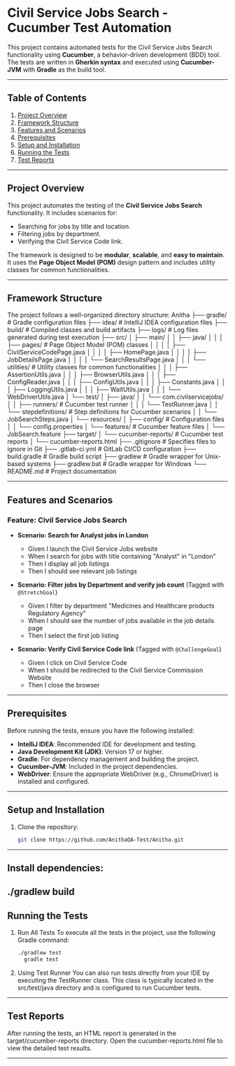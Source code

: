 # Civil Service Jobs Search - Cucumber Test Automation

This project contains automated tests for the Civil Service Jobs Search functionality using **Cucumber**, a behavior-driven development (BDD) tool. The tests are written in **Gherkin syntax** and executed using **Cucumber-JVM** with **Gradle** as the build tool.

---

## Table of Contents

1. [Project Overview](#project-overview)
2. [Framework Structure](#framework-structure)
3. [Features and Scenarios](#features-and-scenarios)
4. [Prerequisites](#prerequisites)
5. [Setup and Installation](#setup-and-installation)
6. [Running the Tests](#running-the-tests)
7. [Test Reports](#test-reports)

---

## Project Overview

This project automates the testing of the **Civil Service Jobs Search** functionality. It includes scenarios for:
- Searching for jobs by title and location.
- Filtering jobs by department.
- Verifying the Civil Service Code link.

The framework is designed to be **modular**, **scalable**, and **easy to maintain**. It uses the **Page Object Model (POM)** design pattern and includes utility classes for common functionalities.

---

## Framework Structure

The project follows a well-organized directory structure:
Anitha
├── gradle/ # Gradle configuration files
├── idea/ # IntelliJ IDEA configuration files
├── build/ # Compiled classes and build artifacts
├── logs/ # Log files generated during test execution
├── src/
│ ├── main/
│ │ ├── java/
│ │ │ ├── pages/ # Page Object Model (POM) classes
│ │ │ │ ├── CivilServiceCodePage.java
│ │ │ │ ├── HomePage.java
│ │ │ │ ├── JobDetailsPage.java
│ │ │ │ └── SearchResultsPage.java
│ │ │ └── utilities/ # Utility classes for common functionalities
│ │ │ ├── AssertionUtils.java
│ │ │ ├── BrowserUtils.java
│ │ │ ├── ConfigReader.java
│ │ │ ├── ConfigUtils.java
│ │ │ ├── Constants.java
│ │ │ ├── LoggingUtils.java
│ │ │ ├── WaitUtils.java
│ │ │ └── WebDriverUtils.java
│ └── test/
│ ├── java/
│ │ └── com.civilservicejobs/
│ │ ├── runners/ # Cucumber test runner
│ │ │ └── TestRunner.java
│ │ └── stepdefinitions/ # Step definitions for Cucumber scenarios
│ │ └── JobSearchSteps.java
│ └── resources/
│ ├── config/ # Configuration files
│ │ └── config.properties
│ └── features/ # Cucumber feature files
│ └── JobSearch.feature
├── target/
│ └── cucumber-reports/ # Cucumber test reports
│ └── cucumber-reports.html
├── .gitignore # Specifies files to ignore in Git
├── .gitlab-ci.yml # GitLab CI/CD configuration
├── build.gradle # Gradle build script
├── gradlew # Gradle wrapper for Unix-based systems
├── gradlew.bat # Gradle wrapper for Windows
└── README.md # Project documentation

---

## Features and Scenarios

### Feature: Civil Service Jobs Search

- **Scenario: Search for Analyst jobs in London**
    - Given I launch the Civil Service Jobs website
    - When I search for jobs with title containing "Analyst" in "London"
    - Then I display all job listings
    - Then I should see relevant job listings

- **Scenario: Filter jobs by Department and verify job count** (Tagged with `@StretchGoal`)
    - Given I filter by department "Medicines and Healthcare products Regulatory Agency"
    - When I should see the number of jobs available in the job details page
    - Then I select the first job listing

- **Scenario: Verify Civil Service Code link** (Tagged with `@ChallengeGoal`)
    - Given I click on Civil Service Code
    - When I should be redirected to the Civil Service Commission Website
    - Then I close the browser

---

## Prerequisites

Before running the tests, ensure you have the following installed:

- **IntelliJ IDEA**: Recommended IDE for development and testing.
- **Java Development Kit (JDK)**: Version 17 or higher.
- **Gradle**: For dependency management and building the project.
- **Cucumber-JVM**: Included in the project dependencies.
- **WebDriver**: Ensure the appropriate WebDriver (e.g., ChromeDriver) is installed and configured.

---

## Setup and Installation

1. Clone the repository:
   ```bash
   git clone https://github.com/AnithaQA-Test/Anitha.git
---  
## Install dependencies:

./gradlew build
---

## Running the Tests

1. Run All Tests
   To execute all the tests in the project, use the following Gradle command:

   ```bash
   ./gradlew test
     gradle test
2. Using Test Runner
   You can also run tests directly from your IDE by executing the TestRunner class. This class is typically located in
   the src/test/java directory and is configured to run Cucumber tests.

---

## Test Reports
After running the tests, an HTML report is generated in the target/cucumber-reports directory. Open the cucumber-reports.html file to view the detailed test results.

---



